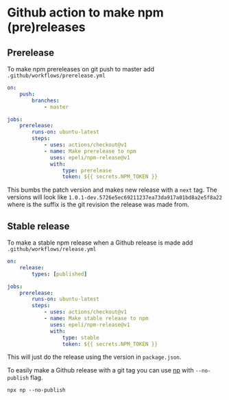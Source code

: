 # Github action to make npm (pre)releases

## Prerelease

To make npm prereleases on git push to master add
`.github/workflows/prerelease.yml`

```yaml
on:
    push:
        branches:
            - master

jobs:
    prerelease:
        runs-on: ubuntu-latest
        steps:
            - uses: actions/checkout@v1
            - name: Make prerelease to npm
              uses: epeli/npm-release@v1
              with:
                  type: prerelease
                  token: ${{ secrets.NPM_TOKEN }}
```

This bumbs the patch version and makes new release with a `next` tag. The
versions will look like `1.0.1-dev.5726e5ec69211237ea73da917a01bd8a2e5f8a22`
where is the suffix is the git revision the release was made from.

## Stable release

To make a stable npm release when a Github release is made add
`.github/workflows/release.yml`

```yaml
on:
    release:
        types: [published]

jobs:
    prerelease:
        runs-on: ubuntu-latest
        steps:
            - uses: actions/checkout@v1
            - name: Make stable release to npm
              uses: epeli/npm-release@v1
              with:
                  type: stable
                  token: ${{ secrets.NPM_TOKEN }}
```

This will just do the release using the version in `package.json`.

To easily make a Github release with a git tag you can use [np][] with
`--no-publish` flag.

```
npx np --no-publish
```

[np]: https://github.com/sindresorhus/np
